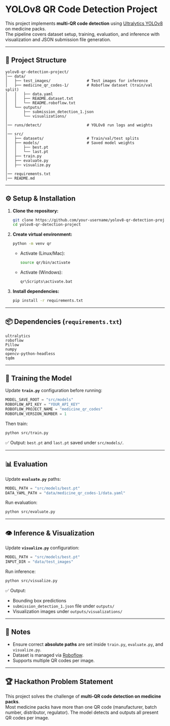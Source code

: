 # YOLOv8 QR Code Detection Project

This project implements **multi-QR code detection** using [Ultralytics YOLOv8](https://github.com/ultralytics/ultralytics) on medicine packs.  
The pipeline covers dataset setup, training, evaluation, and inference with visualization and JSON submission file generation.

---

## 📂 Project Structure

```
yolov8-qr-detection-project/
│── data/
│   ├── test_images/                # Test images for inference
│   ├── medicine_qr_codes-1/        # Roboflow dataset (train/val split)
│   │   ├── data.yaml
│   │   ├── README.dataset.txt
│   │   └── README.roboflow.txt
│   └── outputs/
│       ├── submission_detection_1.json
│       └── visualizations/
│
│── runs/detect/                    # YOLOv8 run logs and weights
│
│── src/
│   ├── datasets/                   # Train/val/test splits
│   ├── models/                     # Saved model weights
│   │   ├── best.pt
│   │   └── last.pt
│   ├── train.py
│   ├── evaluate.py
│   ├── visualize.py
│
│── requirements.txt
│── README.md
```

---

## ⚙️ Setup & Installation

1. **Clone the repository:**
   ```bash
   git clone https://github.com/your-username/yolov8-qr-detection-project.git
   cd yolov8-qr-detection-project
   ```

2. **Create virtual environment:**
   ```bash
   python -m venv qr
   ```

   - Activate (Linux/Mac):
     ```bash
     source qr/bin/activate
     ```
   - Activate (Windows):
     ```bash
     qr\Scripts\activate.bat
     ```

3. **Install dependencies:**
   ```bash
   pip install -r requirements.txt
   ```

---

## 📦 Dependencies (`requirements.txt`)

```
ultralytics
roboflow
Pillow
numpy
opencv-python-headless
tqdm
```

---

## 🚀 Training the Model

Update **`train.py`** configuration before running:

```python
MODEL_SAVE_ROOT = "src/models"
ROBOFLOW_API_KEY = "YOUR_API_KEY"
ROBOFLOW_PROJECT_NAME = "medicine_qr_codes"
ROBOFLOW_VERSION_NUMBER = 1
```

Then train:
```bash
python src/train.py
```

✅ Output: `best.pt` and `last.pt` saved under `src/models/`.

---

## 📊 Evaluation

Update **`evaluate.py`** paths:

```python
MODEL_PATH = "src/models/best.pt"
DATA_YAML_PATH = "data/medicine_qr_codes-1/data.yaml"
```

Run evaluation:
```bash
python src/evaluate.py
```

---

## 👁️ Inference & Visualization

Update **`visualize.py`** configuration:

```python
MODEL_PATH = "src/models/best.pt"
INPUT_DIR = "data/test_images"
```

Run inference:
```bash
python src/visualize.py
```

✅ Output:
- Bounding box predictions
- `submission_detection_1.json` file under `outputs/`
- Visualization images under `outputs/visualizations/`

---

## 📌 Notes

- Ensure correct **absolute paths** are set inside `train.py`, `evaluate.py`, and `visualize.py`.
- Dataset is managed via [Roboflow](https://roboflow.com/).
- Supports multiple QR codes per image.

---

## 🏆 Hackathon Problem Statement

This project solves the challenge of **multi-QR code detection on medicine packs**.  
Most medicine packs have more than one QR code (manufacturer, batch number, distributor, regulator). The model detects and outputs all present QR codes per image.
